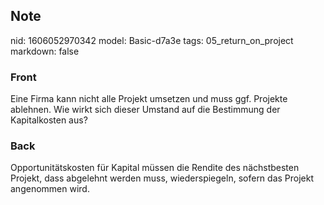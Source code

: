 ## Note
nid: 1606052970342
model: Basic-d7a3e
tags: 05_return_on_project
markdown: false

### Front
<p>Eine Firma kann nicht alle Projekt umsetzen und muss ggf.
Projekte ablehnen. Wie wirkt sich dieser Umstand auf die Bestimmung
der Kapitalkosten aus?

### Back
Opportunitätskosten für Kapital müssen die Rendite des nächstbesten Projekt, dass abgelehnt werden muss, wiederspiegeln, sofern das Projekt angenommen wird.
